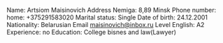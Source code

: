 Name: Artsiom Maisinovich
Address Nemiga: 8,89 Minsk
Phone number: home: +375291583020
Marital status: Single
Date of birth: 24.12.2001
Nationality: Belarusian
Email maisinovich@inbox.ru
Level English: A2
Experience: no
Education: College bisnes and law(Lawyer)
